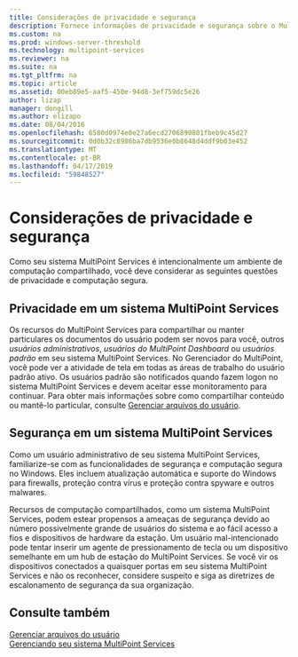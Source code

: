 ```yaml
---
title: Considerações de privacidade e segurança
description: Fornece informações de privacidade e segurança sobre o MultiPoint Services
ms.custom: na
ms.prod: windows-server-threshold
ms.technology: multipoint-services
ms.reviewer: na
ms.suite: na
ms.tgt_pltfrm: na
ms.topic: article
ms.assetid: 00eb89e5-aaf5-450e-94d8-3ef759dc5e26
author: lizap
manager: dongill
ms.author: elizapo
ms.date: 08/04/2016
ms.openlocfilehash: 6580d0974e0e27a6ecd2706890801fbeb9c45d27
ms.sourcegitcommit: 0d0b32c8986ba7db9536e0b8648d4ddf9b03e452
ms.translationtype: MT
ms.contentlocale: pt-BR
ms.lasthandoff: 04/17/2019
ms.locfileid: "59848527"
---
```

# <a name="privacy-and-security-considerations"></a>Considerações de privacidade e segurança
Como seu sistema MultiPoint Services é intencionalmente um ambiente de computação compartilhado, você deve considerar as seguintes questões de privacidade e computação segura.  
  
## <a name="privacy-in-a-multipoint-services-system"></a>Privacidade em um sistema MultiPoint Services  
Os recursos do MultiPoint Services para compartilhar ou manter particulares os documentos do usuário podem ser novos para você, outros *usuários administrativos*, *usuários do MultiPoint Dashboard* ou *usuários padrão* em seu sistema MultiPoint Services. No Gerenciador do MultiPoint, você pode ver a atividade de tela em todas as áreas de trabalho do usuário padrão ativo. Os usuários padrão são notificados quando fazem logon no sistema MultiPoint Services e devem aceitar esse monitoramento para continuar. Para obter mais informações sobre como compartilhar conteúdo ou mantê-lo particular, consulte [Gerenciar arquivos do usuário](Manage-User-Files.md).  
  
## <a name="security-in-a-multipoint-services-system"></a>Segurança em um sistema MultiPoint Services  
Como um usuário administrativo de seu sistema MultiPoint Services, familiarize-se com as funcionalidades de segurança e computação segura no Windows. Eles incluem atualização automática e suporte do Windows para firewalls, proteção contra vírus e proteção contra spyware e outros malwares.   
  
Recursos de computação compartilhados, como um sistema MultiPoint Services, podem estear propensos a ameaças de segurança devido ao número possivelmente grande de usuários do sistema e ao fácil acesso a fios e dispositivos de hardware da estação. Um usuário mal-intencionado pode tentar inserir um agente de pressionamento de tecla ou um dispositivo semelhante em um hub de estação do MultiPoint Services. Se você vir os dispositivos conectados a quaisquer portas em seu sistema MultiPoint Services e não os reconhecer, considere suspeito e siga as diretrizes de escalonamento de segurança da sua organização.  
  
## <a name="see-also"></a>Consulte também  
[Gerenciar arquivos do usuário](Manage-User-Files.md)  
[Gerenciando seu sistema MultiPoint Services](Managing-Your-MultiPoint-Services-System.md)